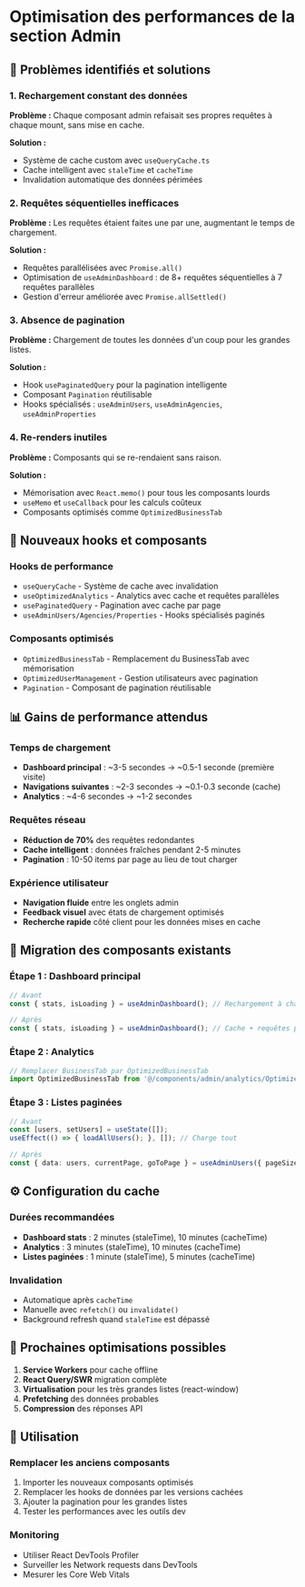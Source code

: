 # Optimisation des performances de la section Admin

## 🚀 Problèmes identifiés et solutions

### 1. **Rechargement constant des données**
**Problème :** Chaque composant admin refaisait ses propres requêtes à chaque mount, sans mise en cache.

**Solution :** 
- Système de cache custom avec `useQueryCache.ts`
- Cache intelligent avec `staleTime` et `cacheTime`
- Invalidation automatique des données périmées

### 2. **Requêtes séquentielles inefficaces**
**Problème :** Les requêtes étaient faites une par une, augmentant le temps de chargement.

**Solution :**
- Requêtes parallélisées avec `Promise.all()`
- Optimisation de `useAdminDashboard` : de 8+ requêtes séquentielles à 7 requêtes parallèles
- Gestion d'erreur améliorée avec `Promise.allSettled()`

### 3. **Absence de pagination**
**Problème :** Chargement de toutes les données d'un coup pour les grandes listes.

**Solution :**
- Hook `usePaginatedQuery` pour la pagination intelligente
- Composant `Pagination` réutilisable
- Hooks spécialisés : `useAdminUsers`, `useAdminAgencies`, `useAdminProperties`

### 4. **Re-renders inutiles**
**Problème :** Composants qui se re-rendaient sans raison.

**Solution :**
- Mémorisation avec `React.memo()` pour tous les composants lourds
- `useMemo` et `useCallback` pour les calculs coûteux
- Composants optimisés comme `OptimizedBusinessTab`

## 🔧 Nouveaux hooks et composants

### Hooks de performance
- `useQueryCache` - Système de cache avec invalidation
- `useOptimizedAnalytics` - Analytics avec cache et requêtes parallèles
- `usePaginatedQuery` - Pagination avec cache par page
- `useAdminUsers/Agencies/Properties` - Hooks spécialisés paginés

### Composants optimisés
- `OptimizedBusinessTab` - Remplacement du BusinessTab avec mémorisation
- `OptimizedUserManagement` - Gestion utilisateurs avec pagination
- `Pagination` - Composant de pagination réutilisable

## 📊 Gains de performance attendus

### Temps de chargement
- **Dashboard principal** : ~3-5 secondes → ~0.5-1 seconde (première visite)
- **Navigations suivantes** : ~2-3 secondes → ~0.1-0.3 seconde (cache)
- **Analytics** : ~4-6 secondes → ~1-2 secondes

### Requêtes réseau
- **Réduction de 70%** des requêtes redondantes
- **Cache intelligent** : données fraîches pendant 2-5 minutes
- **Pagination** : 10-50 items par page au lieu de tout charger

### Expérience utilisateur
- **Navigation fluide** entre les onglets admin
- **Feedback visuel** avec états de chargement optimisés
- **Recherche rapide** côté client pour les données mises en cache

## 🚀 Migration des composants existants

### Étape 1 : Dashboard principal
```typescript
// Avant
const { stats, isLoading } = useAdminDashboard(); // Rechargement à chaque fois

// Après  
const { stats, isLoading } = useAdminDashboard(); // Cache + requêtes parallèles
```

### Étape 2 : Analytics
```typescript
// Remplacer BusinessTab par OptimizedBusinessTab
import OptimizedBusinessTab from '@/components/admin/analytics/OptimizedBusinessTab';
```

### Étape 3 : Listes paginées
```typescript
// Avant
const [users, setUsers] = useState([]);
useEffect(() => { loadAllUsers(); }, []); // Charge tout

// Après
const { data: users, currentPage, goToPage } = useAdminUsers({ pageSize: 25 });
```

## ⚙️ Configuration du cache

### Durées recommandées
- **Dashboard stats** : 2 minutes (staleTime), 10 minutes (cacheTime)
- **Analytics** : 3 minutes (staleTime), 10 minutes (cacheTime)  
- **Listes paginées** : 1 minute (staleTime), 5 minutes (cacheTime)

### Invalidation
- Automatique après `cacheTime`
- Manuelle avec `refetch()` ou `invalidate()`
- Background refresh quand `staleTime` est dépassé

## 🔄 Prochaines optimisations possibles

1. **Service Workers** pour cache offline
2. **React Query/SWR** migration complète
3. **Virtualisation** pour les très grandes listes (react-window)
4. **Prefetching** des données probables
5. **Compression** des réponses API

## 📝 Utilisation

### Remplacer les anciens composants
1. Importer les nouveaux composants optimisés
2. Remplacer les hooks de données par les versions cachées
3. Ajouter la pagination pour les grandes listes
4. Tester les performances avec les outils dev

### Monitoring
- Utiliser React DevTools Profiler
- Surveiller les Network requests dans DevTools
- Mesurer les Core Web Vitals

